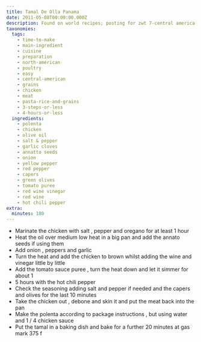 ```yaml
---
title: Tamal De Olla Panama
date: 2011-05-08T00:00:00.000Z
description: Found on world recipes; posting for zwt 7-central america (panama).
taxonomies:
  tags:
    - time-to-make
    - main-ingredient
    - cuisine
    - preparation
    - north-american
    - poultry
    - easy
    - central-american
    - grains
    - chicken
    - meat
    - pasta-rice-and-grains
    - 3-steps-or-less
    - 4-hours-or-less
  ingredients:
    - polenta
    - chicken
    - olive oil
    - salt & pepper
    - garlic cloves
    - annatto seeds
    - onion
    - yellow pepper
    - red pepper
    - capers
    - green olives
    - tomato puree
    - red wine vinegar
    - red wine
    - hot chili pepper
extra:
  minutes: 180
---
```

 - Marinate the chicken with salt , pepper and oregano for at least 1 hour
 - Heat the oil over medium low heat in a big pan and add the annato seeds if using them
 - Add onion , peppers and garlic
 - Turn the heat and add the chicken to brown whilst adding the wine and vinegar little by little
 - Add the tomato sauce puree , turn the heat down and let it simmer for about 1
 - 5 hours with the hot chili pepper
 - Check the seasoning adding salt and pepper if needed and the capers and olives for the last 10 minutes
 - Take the chicken out , debone and skin it and put the meat back into the pan
 - Make the polenta according to package instructions , but using water and 1 / 4 chicken sauce
 - Put the tamal in a baking dish and bake for a further 20 minutes at gas mark 375 f
